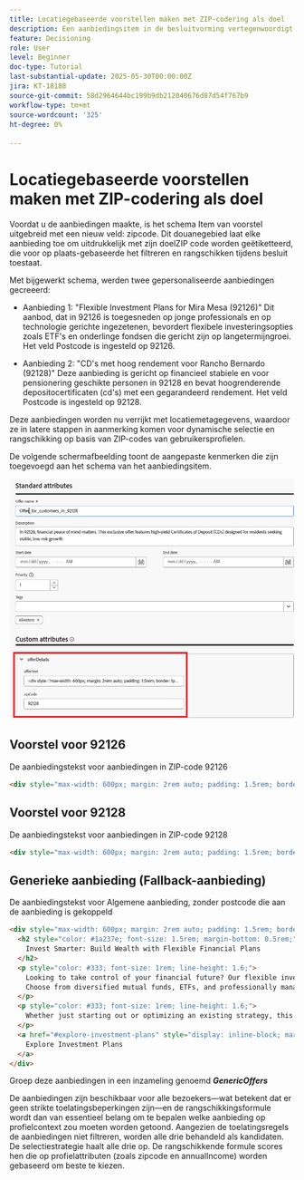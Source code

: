 ```yaml
---
title: Locatiegebaseerde voorstellen maken met ZIP-codering als doel
description: Een aanbiedingsitem in de besluitvorming vertegenwoordigt één stuk gepersonaliseerde inhoud, zoals een bericht, afbeelding, promotie of aanbeveling, dat aan een gebruiker kan worden geleverd op basis van gedefinieerde regels en voorwaarden.
feature: Decisioning
role: User
level: Beginner
doc-type: Tutorial
last-substantial-update: 2025-05-30T00:00:00Z
jira: KT-18188
source-git-commit: 58d2964644bc199b9db212040676d87d54f767b9
workflow-type: tm+mt
source-wordcount: '325'
ht-degree: 0%

---
```



# Locatiegebaseerde voorstellen maken met ZIP-codering als doel

Voordat u de aanbiedingen maakte, is het schema Item van voorstel uitgebreid met een nieuw veld: zipcode. Dit douanegebied laat elke aanbieding toe om uitdrukkelijk met zijn doelZIP code worden geëtiketteerd, die voor op plaats-gebaseerde het filtreren en rangschikken tijdens besluit toestaat.

Met bijgewerkt schema, werden twee gepersonaliseerde aanbiedingen gecreeerd:

* Aanbieding 1: &quot;Flexible Investment Plans for Mira Mesa (92126)&quot;
Dit aanbod, dat in 92126 is toegesneden op jonge professionals en op technologie gerichte ingezetenen, bevordert flexibele investeringsopties zoals ETF&#39;s en onderlinge fondsen die gericht zijn op langetermijngroei. Het veld Postcode is ingesteld op 92126.

* Aanbieding 2: &quot;CD&#39;s met hoog rendement voor Rancho Bernardo (92128)&quot;
Deze aanbieding is gericht op financieel stabiele en voor pensionering geschikte personen in 92128 en bevat hoogrenderende depositocertificaten (cd&#39;s) met een gegarandeerd rendement. Het veld Postcode is ingesteld op 92128.

Deze aanbiedingen worden nu verrijkt met locatiemetagegevens, waardoor ze in latere stappen in aanmerking komen voor dynamische selectie en rangschikking op basis van ZIP-codes van gebruikersprofielen.

De volgende schermafbeelding toont de aangepaste kenmerken die zijn toegevoegd aan het schema van het aanbiedingsitem.

![ aanbiedingen-meta-gegevens ](assets/offers-meta-data.png)


## Voorstel voor 92126

De aanbiedingstekst voor aanbiedingen in ZIP-code 92126

```html
<div style="max-width: 600px; margin: 2rem auto; padding: 1.5rem; border: 1px solid #ddd; border-radius: 12px; font-family: Arial, sans-serif; background-color: #f9f9f9; box-shadow: 0 4px 12px rgba(0,0,0,0.05);">   <h2 style="color: #1a237e; font-size: 1.5rem; margin-bottom: 0.5rem;">     Boost Your Financial Game with Smart Investment Options   </h2>   <p style="color: #333; font-size: 1rem; line-height: 1.6;">     In Mira Mesa (92126), ambition meets opportunity. Whether you're building wealth or just getting started, our     <strong>diversified investment plans</strong> — including <strong>tech-focused ETFs</strong> and     <strong>flexible mutual funds</strong> — are designed to grow with your goals.   </p>   <p style="color: #333; font-size: 1rem; line-height: 1.6;">     Enjoy expert guidance, low fees, and strategies built for busy professionals who want more from their money — without the hassle.   </p>   <a href="#start-investing" style="display: inline-block; margin-top: 1rem; background-color: #1a73e8; color: white; padding: 0.75rem 1.25rem; border-radius: 8px; text-decoration: none; font-weight: bold;">     Start Investing Smarter   </a> </div>
```


## Voorstel voor 92128

De aanbiedingstekst voor aanbiedingen in ZIP-code 92128

```html
<div style="max-width: 600px; margin: 2rem auto; padding: 1.5rem; border: 1px solid #ddd; border-radius: 12px; font-family: Arial, sans-serif; background-color: #fdfdfd; box-shadow: 0 4px 12px rgba(0,0,0,0.05);">   <h2 style="color: #1a237e; font-size: 1.5rem; margin-bottom: 0.5rem;">     Grow Your Savings with Confidence – Exclusive CD Rates for 92128   </h2>   <p style="color: #333; font-size: 1rem; line-height: 1.6;">     Live in Rancho Bernardo? Take advantage of your financial momentum with our <strong>high-yield Certificates of Deposit</strong>, offering up to <strong>5.25% APY</strong>.     Designed for peace of mind and smart growth, our flexible CD options let you lock in guaranteed returns while enjoying the stability you deserve.   </p>   <p style="color: #333; font-size: 1rem; line-height: 1.6;">     Whether you're planning retirement or simply securing your future, this offer is tailored for residents like you.   </p>   <a href="#explore-cd-options" style="display: inline-block; margin-top: 1rem; background-color: #1a73e8; color: white; padding: 0.75rem 1.25rem; border-radius: 8px; text-decoration: none; font-weight: bold;">     Explore CD Options   </a> </div>
```

## Generieke aanbieding (Fallback-aanbieding)

De aanbiedingstekst voor Algemene aanbieding, zonder postcode die aan de aanbieding is gekoppeld

```html
<div style="max-width: 600px; margin: 2rem auto; padding: 1.5rem; border: 1px solid #ddd; border-radius: 12px; font-family: Arial, sans-serif; background-color: #ffffff; box-shadow: 0 4px 12px rgba(0,0,0,0.05);">
  <h2 style="color: #1a237e; font-size: 1.5rem; margin-bottom: 0.5rem;">
    Invest Smarter: Build Wealth with Flexible Financial Plans
  </h2>
  <p style="color: #333; font-size: 1rem; line-height: 1.6;">
    Looking to take control of your financial future? Our flexible investment solutions are designed to meet a wide range of goals — from growing savings to planning for retirement.
    Choose from diversified mutual funds, ETFs, and professionally managed portfolios, all with expert guidance and minimal hassle.
  </p>
  <p style="color: #333; font-size: 1rem; line-height: 1.6;">
    Whether just starting out or optimizing an existing strategy, this offer provides the tools to invest with confidence — no matter where you live.
  </p>
  <a href="#explore-investment-plans" style="display: inline-block; margin-top: 1rem; background-color: #1a73e8; color: white; padding: 0.75rem 1.25rem; border-radius: 8px; text-decoration: none; font-weight: bold;">
    Explore Investment Plans
  </a>
</div>
```

Groep deze aanbiedingen in een inzameling genoemd **_GenericOffers_**

De aanbiedingen zijn beschikbaar voor alle bezoekers—wat betekent dat er geen strikte toelatingsbeperkingen zijn—en de rangschikkingsformule wordt dan van essentieel belang om te bepalen welke aanbieding op profielcontext zou moeten worden getoond.
Aangezien de toelatingsregels de aanbiedingen niet filtreren, worden alle drie behandeld als kandidaten.
De selectiestrategie haalt alle drie op.
De rangschikkende formule scores hen die op profielattributen (zoals zipcode en annualIncome) worden gebaseerd om beste te kiezen.



